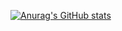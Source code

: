 [![Anurag's GitHub stats](https://github-readme-stats.vercel.app/api?username=Kanahiro)](https://github.com/anuraghazra/github-readme-stats)
